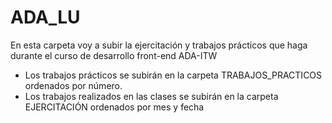 ﻿# ADA_LU
En esta carpeta voy a subir la ejercitación y trabajos prácticos que haga durante el curso de desarrollo front-end ADA-ITW
- Los trabajos prácticos se subirán en la carpeta TRABAJOS_PRACTICOS ordenados por número.
- Los trabajos realizados en las clases se subirán en la carpeta EJERCITACIÓN ordenados por mes y fecha
